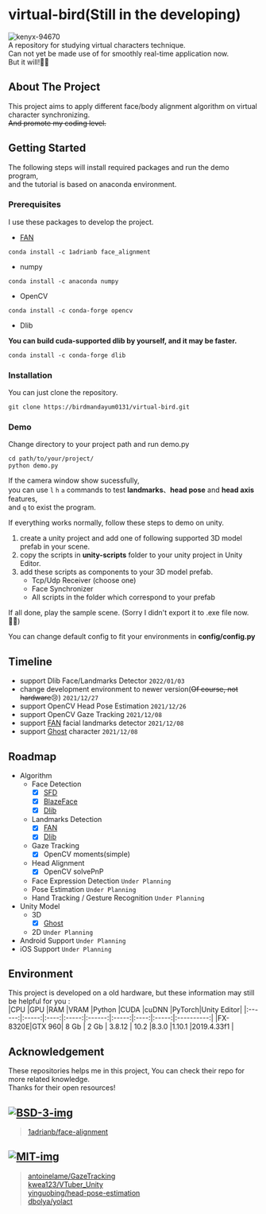 # virtual-bird(Still in the developing)
  ![kenyx-94670](https://user-images.githubusercontent.com/34616769/147909406-12864407-eb5b-4e3a-a076-afbd58a301f2.gif)  
  A repository for studying virtual characters technique.  
  Can not yet be made use of for smoothly real-time application now.  
  But it will!🐱‍🚀  
## About The Project
  This project aims to apply different face/body alignment algorithm on virtual character synchronizing.  
  ~~And promote my coding level.~~   
## Getting Started
The following steps will install required packages and run the demo program,  
and the tutorial is based on anaconda environment.
### Prerequisites
I use these packages to develop the project.
- [FAN][]
```
conda install -c 1adrianb face_alignment
```
- numpy
```
conda install -c anaconda numpy
```
- OpenCV
```
conda install -c conda-forge opencv
```
- Dlib  

**You can build cuda-supported dlib by yourself, and it may be faster.**
```
conda install -c conda-forge dlib
```
### Installation
You can just clone the repository.
```
git clone https://birdmandayum0131/virtual-bird.git
```
### Demo
Change directory to your project path and run demo.py
```
cd path/to/your/project/
python demo.py
```
  
If the camera window show sucessfully,  
you can use `l` `h` `a` commands to test **landmarks**、**head pose** and **head axis** features,  
and `q` to exist the program.  
  
  
If everything works normally, follow these steps to demo on unity.
1. create a unity project and add one of following supported 3D model prefab in your scene.  
2. copy the scripts in **unity-scripts** folder to your unity project in Unity Editor.
3. add these scripts as components to your 3D model prefab.
    - Tcp/Udp Receiver (choose one)
    - Face Synchronizer
    - All scripts in the folder which correspond to your prefab

If all done, play the sample scene.  (Sorry I didn't export it to .exe file now.🐱‍🚀)  

  
You can change default config to fit your environments in **config/config.py**  

## Timeline
  - support Dlib Face/Landmarks Detector `2022/01/03`
  - change development environment to newer version(~~Of course, not hardware~~😢) `2021/12/27`
  - support OpenCV Head Pose Estimation `2021/12/26`
  - support OpenCV Gaze Tracking `2021/12/08`
  - support [FAN][] facial landmarks detector `2021/12/08`
  - support [Ghost][] character `2021/12/08`
## Roadmap
  - Algorithm
    - Face Detection
      - [x] [SFD][FAN]
      - [x] [BlazeFace][FAN]
      - [x] [Dlib](http://dlib.net/)
    - Landmarks Detection
      - [x] [FAN][]
      - [x] [Dlib](http://dlib.net/)
    - Gaze Tracking
      - [x] OpenCV moments(simple)
    - Head Alignment
      - [x] OpenCV solvePnP
    - Face Expression Detection `Under Planning`
    - Pose Estimation `Under Planning`
    - Hand Tracking / Gesture Recognition `Under Planning`
  - Unity Model
    - 3D
      - [x] [Ghost][]
    - 2D `Under Planning`
  - Android Support `Under Planning`
  - iOS Support `Under Planning`
## Environment
  This project is developed on a old hardware, but these information may still be helpful for you :  
  |CPU     |GPU    |RAM   |VRAM   |Python  |CUDA   |cuDNN |PyTorch|Unity Editor|
  |:------:|:-----:|:----:|:-----:|:------:|:-----:|:----:|:-----:|:----------:|
  |FX-8320E|GTX 960| 8 Gb | 2 Gb  | 3.8.12 | 10.2  |8.3.0 |1.10.1 |2019.4.33f1 |
## Acknowledgement
  These repositories helps me in this project, You can check their repo for more related knowledge.  
  Thanks for their open resources!  
  
[![BSD-3-img]][BSD-3-link]
---
> [1adrianb/face-alignment][FAN]

[![MIT-img]][MIT-link]
---
> [antoinelame/GazeTracking][]  
> [kwea123/VTuber_Unity][]  
> [yinguobing/head-pose-estimation][]  
> [dbolya/yolact](https://github.com/dbolya/yolact)  

[FAN]:                              https://github.com/1adrianb/face-alignment                                                        "1adrianb/face-alignment"
[antoinelame/GazeTracking]:         https://github.com/antoinelame/GazeTracking                                                       "antoinelame/GazeTracking"
[kwea123/VTuber_Unity]:             https://github.com/kwea123/VTuber_Unity                                                           "kwea123/VTuber_Unity"
[yinguobing/head-pose-estimation]:  https://github.com/yinguobing/head-pose-estimation                                                "yinguobing/head-pose-estimation"
[Ghost]:                            https://assetstore.unity.com/packages/templates/tutorials/3d-beginner-tutorial-resources-143848   "Unity Technologies/Ghost"

[BSD-3-img]:                        https://img.shields.io/badge/License-BSD_3--Clause-blue.svg
[BSD-3-link]:                       https://opensource.org/licenses/BSD-3-Clause
[MIT-img]:                          https://img.shields.io/badge/License-MIT-yellow.svg
[MIT-link]:                         https://opensource.org/licenses/MIT

